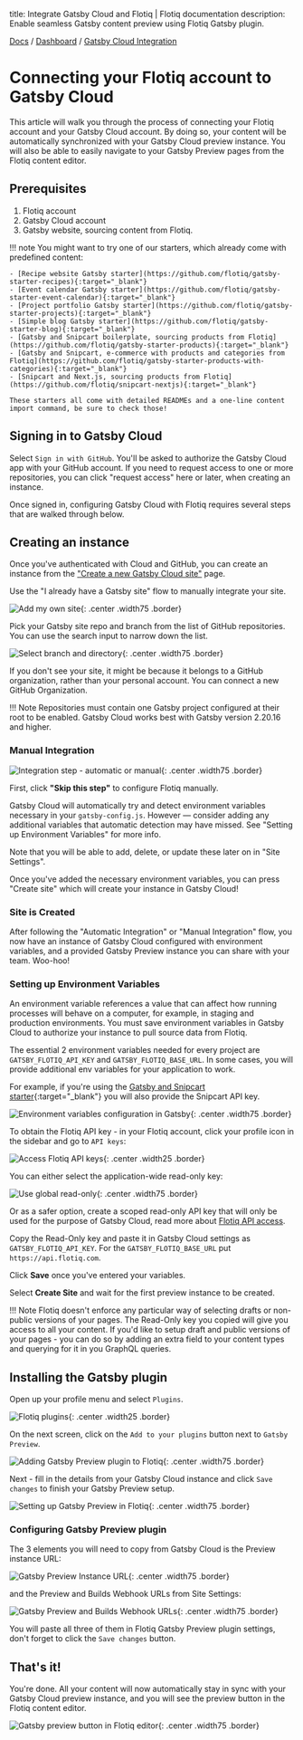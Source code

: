 title: Integrate Gatsby Cloud and Flotiq | Flotiq documentation
description: Enable seamless Gatsby content preview using Flotiq Gatsby plugin.

<div class="breadcrumbs">
<a href="/">Docs</a> / <a href="/panel/">Dashboard</a> / <a href="/panel/Plugins/Gatsby-cloud-integration/">Gatsby Cloud Integration</a>
</div>

# Connecting your Flotiq account to Gatsby Cloud

This article will walk you through the process of connecting your Flotiq account and your Gatsby Cloud account. By doing so, your content will be automatically synchronized with your Gatsby Cloud preview instance. You will also be able to easily navigate to your Gatsby Preview pages from the Flotiq content editor.

## Prerequisites

1. Flotiq account
2. Gatsby Cloud account
3. Gatsby website, sourcing content from Flotiq. 

!!! note 
    You might want to try one of our starters, which already come with predefined content:
    
    - [Recipe website Gatsby starter](https://github.com/flotiq/gatsby-starter-recipes){:target="_blank"}
    - [Event calendar Gatsby starter](https://github.com/flotiq/gatsby-starter-event-calendar){:target="_blank"}
    - [Project portfolio Gatsby starter](https://github.com/flotiq/gatsby-starter-projects){:target="_blank"}
    - [Simple blog Gatsby starter](https://github.com/flotiq/gatsby-starter-blog){:target="_blank"}
    - [Gatsby and Snipcart boilerplate, sourcing products from Flotiq](https://github.com/flotiq/gatsby-starter-products){:target="_blank"}
    - [Gatsby and Snipcart, e-commerce with products and categories from Flotiq](https://github.com/flotiq/gatsby-starter-products-with-categories){:target="_blank"}
    - [Snipcart and Next.js, sourcing products from Flotiq](https://github.com/flotiq/snipcart-nextjs){:target="_blank"}
    
    These starters all come with detailed READMEs and a one-line content import command, be sure to check those!

## Signing in to Gatsby Cloud
Select `Sign in with GitHub`. You'll be asked to authorize the Gatsby Cloud app with your GitHub account. If you need to request access to one or more repositories, you can click "request access" here or later, when creating an instance.

Once signed in, configuring Gatsby Cloud with Flotiq requires several steps that are walked through below.

## Creating an instance

Once you've authenticated with Cloud and GitHub, you can create an instance from the ["Create a new Gatsby Cloud site"](https://gatsbyjs.com/dashboard/sites/create) page.

Use the "I already have a Gatsby site" flow to manually integrate your site.

![Add my own site](https://www.gatsbyjs.com/static/4b0022bee38a8bb336252ebcb49c3f1d/6af66/import-flow-start.png){: .center .width75 .border}

Pick your Gatsby site repo and branch from the list of GitHub repositories. You can use the search input to narrow down the list.

![Select branch and directory](images/gatsby-cloud-create-new-site.png){: .center .width75 .border}

If you don't see your site, it might be because it belongs to a GitHub organization, rather than your personal account. You can connect a new GitHub Organization.

!!! Note 
    Repositories must contain one Gatsby project configured at their root to be enabled. Gatsby Cloud works best with Gatsby version 2.20.16 and higher.


### Manual Integration


![Integration step - automatic or manual](images/gatsby-cloud-manual-integration.png){: .center .width75 .border}


First, click **"Skip this step"** to configure Flotiq manually.

Gatsby Cloud will automatically try and detect environment variables necessary in your `gatsby-config.js`. However — consider adding any additional variables that automatic detection may have missed. See "Setting up Environment Variables" for more info.

Note that you will be able to add, delete, or update these later on in "Site Settings".

Once you've added the necessary environment variables, you can press "Create site" which will create your instance in Gatsby Cloud!

### Site is Created

After following the "Automatic Integration" or "Manual Integration" flow, you now have an instance of Gatsby Cloud configured with environment variables, and a provided Gatsby Preview instance you can share with your team. Woo-hoo!

### Setting up Environment Variables

An environment variable references a value that can affect how running processes will behave on a computer, for example, in staging and production environments. You must save environment variables in Gatsby Cloud to authorize your instance to pull source data from Flotiq.

The essential 2 environment variables needed for every project are `GATSBY_FLOTIQ_API_KEY` and `GATSBY_FLOTIQ_BASE_URL`. In some cases, you will provide additional env variables for your application to work.

For example, if you're using the [Gatsby and Snipcart starter](https://github.com/flotiq/gatsby-starter-products){:target="_blank"} you will also provide the Snipcart API key.

![Environment variables configuration in Gatsby](images/gatsby-cloud-env-variables.png){: .center .width75 .border}

To obtain the Flotiq API key - in your Flotiq account, click your profile icon in the sidebar and go to `API keys`:

![Access Flotiq API keys](https://flotiq.com/docs/API/images/user-profile.png){: .center .width25 .border}

You can either select the application-wide read-only key:

![Use global read-only](https://flotiq.com/docs/API/images/api-keys_1.png){: .center .width75 .border}

Or as a safer option, create a scoped read-only API key that will only be used for the purpose of Gatsby Cloud, read more about [Flotiq API access](https://flotiq.com/docs/API/).

Copy the Read-Only key and paste it in Gatsby Cloud settings as `GATSBY_FLOTIQ_API_KEY`. For the `GATSBY_FLOTIQ_BASE_URL` put `https://api.flotiq.com`.

Click **Save** once you've entered your variables.

Select **Create Site** and wait for the first preview instance to be created.

!!! Note
    Flotiq doesn't enforce any particular way of selecting drafts or non-public versions of your pages. The Read-Only key you copied will give you access to all your content. If you'd like to setup draft and public versions of your pages - you can do so by adding an extra field to your content types and querying for it in you GraphQL queries.

## Installing the Gatsby plugin

Open up your profile menu and select `Plugins`.

![Flotiq plugins](images/profile-plugins.png){: .center .width25 .border}

On the next screen, click on the `Add to your plugins` button next to `Gatsby Preview`.

![Adding Gatsby Preview plugin to Flotiq](images/plugins-screen.png){: .center .width75 .border}

Next - fill in the details from your Gatsby Cloud instance and click `Save changes` to finish your Gatsby Preview setup.

![Setting up Gatsby Preview in Flotiq](images/gatsby-preview-plugin-settings.png){: .center .width75 .border}


### Configuring Gatsby Preview plugin

The 3 elements you will need to copy from Gatsby Cloud is the Preview instance URL:

![Gatsby Preview Instance URL](images/gatsby-preview-url.png){: .center .width75 .border}

and the Preview and Builds Webhook URLs from Site Settings:

![Gatsby Preview and Builds Webhook URLs](images/gatsby-webhooks.png){: .center .width75 .border}

You will paste all three of them in Flotiq Gatsby Preview plugin settings, don't forget to click the `Save changes` button.


## That's it!

You're done. All your content will now automatically stay in sync with your Gatsby Cloud preview instance, and you will see the preview button in the Flotiq content editor.

![Gatsby preview button in Flotiq editor](images/gatsby-preview-in-editor.png){: .center .width75 .border}
